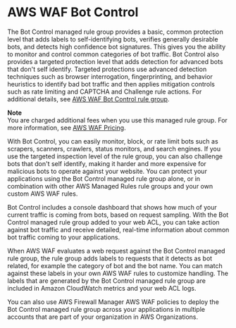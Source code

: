 # AWS WAF Bot Control<a name="waf-bot-control"></a>

The Bot Control managed rule group provides a basic, common protection level that adds labels to self\-identifying bots, verifies generally desirable bots, and detects high confidence bot signatures\. This gives you the ability to monitor and control common categories of bot traffic\. Bot Control also provides a targeted protection level that adds detection for advanced bots that don't self identify\. Targeted protections use advanced detection techniques such as browser interrogation, fingerprinting, and behavior heuristics to identify bad bot traffic and then applies mitigation controls such as rate limiting and CAPTCHA and Challenge rule actions\. For additional details, see [AWS WAF Bot Control rule group](aws-managed-rule-groups-bot.md)\. 

**Note**  
You are charged additional fees when you use this managed rule group\. For more information, see [AWS WAF Pricing](http://aws.amazon.com/waf/pricing/)\.

With Bot Control, you can easily monitor, block, or rate limit bots such as scrapers, scanners, crawlers, status monitors, and search engines\. If you use the targeted inspection level of the rule group, you can also challenge bots that don't self identify, making it harder and more expensive for malicious bots to operate against your website\. You can protect your applications using the Bot Control managed rule group alone, or in combination with other AWS Managed Rules rule groups and your own custom AWS WAF rules\. 

Bot Control includes a console dashboard that shows how much of your current traffic is coming from bots, based on request sampling\. With the Bot Control managed rule group added to your web ACL, you can take action against bot traffic and receive detailed, real\-time information about common bot traffic coming to your applications\. 

When AWS WAF evaluates a web request against the Bot Control managed rule group, the rule group adds labels to requests that it detects as bot related, for example the category of bot and the bot name\. You can match against these labels in your own AWS WAF rules to customize handling\. The labels that are generated by the Bot Control managed rule group are included in Amazon CloudWatch metrics and your web ACL logs\. 

You can also use AWS Firewall Manager AWS WAF policies to deploy the Bot Control managed rule group across your applications in multiple accounts that are part of your organization in AWS Organizations\.